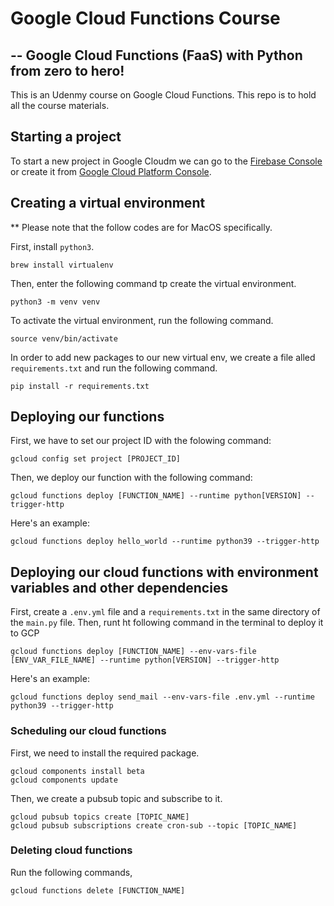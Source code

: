# Google Cloud Functions Course
## -- Google Cloud Functions (FaaS) with Python from zero to hero!

This is an Udenmy course on Google Cloud Functions. This repo is to hold all the course materials.

## Starting a project
To start a new project in Google Cloudm we can go to the [Firebase Console](https://console.firebase.google.com) or create it from [Google Cloud Platform Console](https://console.cloud.google.com).

## Creating a virtual environment
** Please note that the follow codes are for MacOS specifically.

First, install `python3`.
```
brew install virtualenv
```

Then, enter the following command tp create the virtual environment.
```
python3 -m venv venv
```

To activate the virtual environment, run the following command.
```
source venv/bin/activate
```

In order to add new packages to our new virtual env, we create a file alled `requirements.txt`  and run the following command.
```
pip install -r requirements.txt
```
## Deploying our functions
First, we have to set our project ID with the folowing command:
```
gcloud config set project [PROJECT_ID]
```

Then, we deploy our function with the following command:
```
gcloud functions deploy [FUNCTION_NAME] --runtime python[VERSION] --trigger-http
```

Here's an example:
```
gcloud functions deploy hello_world --runtime python39 --trigger-http
```

## Deploying our cloud functions with environment variables and other dependencies
First, create a `.env.yml` file and a `requirements.txt` in the same directory of the `main.py` file.
Then, runt ht following command in the terminal to deploy it to GCP
```
gcloud functions deploy [FUNCTION_NAME] --env-vars-file [ENV_VAR_FILE_NAME] --runtime python[VERSION] --trigger-http
```

Here's an example:
```
gcloud functions deploy send_mail --env-vars-file .env.yml --runtime python39 --trigger-http
```

### Scheduling our cloud functions
First, we need to install the required package.
```
gcloud components install beta
gcloud components update
```
Then, we create a pubsub topic and subscribe to it.
```
gcloud pubsub topics create [TOPIC_NAME]
gcloud pubsub subscriptions create cron-sub --topic [TOPIC_NAME]
```

### Deleting cloud functions
Run the following commands,
```
gcloud functions delete [FUNCTION_NAME]
```
